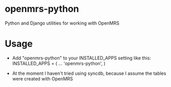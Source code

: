 openmrs-python
==============

Python and Django utilities for working with OpenMRS

Usage
=====

* Add "openmrs-python" to your INSTALLED_APPS setting like this:
  INSTALLED_APPS = (
          ...
          'openmrs-python',
  )

* At the moment I haven't tried using syncdb, because I assume the tables
  were created with OpenMRS
